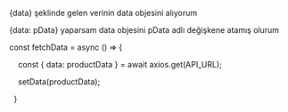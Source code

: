 
{data} şeklinde gelen verinin data objesini alıyorum

{data: pData} yaparsam data objesini pData adlı değişkene atamış olurum

const fetchData = async () => {

    const { data: productData } = await axios.get(API_URL);

    setData(productData);

  }